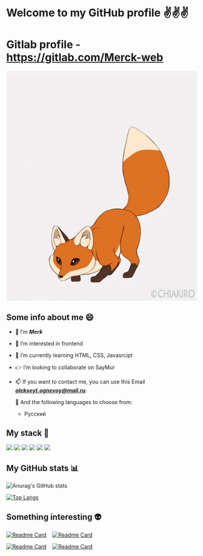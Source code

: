 # Welcome to my GitHub profile ✌️✌️✌️
# Gitlab profile - https://gitlab.com/Merck-web
![](https://github.com/Merck-web/Merck-web/blob/main/1.gif)
## Some info about me 😄
- 👋 I’m ***Merk*** 
- 👀 I’m interested in frontend 
- 🌱 I’m currently learning HTML, CSS, Javasrcipt
- 👉 I’m looking to collaborate on SayMur
- 📫 If you want to contact me, you can use this Email ***alekseyt.ognevoy@mail.ru***. 
   
   📄 And the following languages ​​to choose from:
   <ul>
   <li>
      Русский
   </li>
   </ul>
## My stack 🦊
![](https://camo.githubusercontent.com/60c43d8b0424c6c2fc5080f76db747aacec85a375c39ce2835622cc03a608059/68747470733a2f2f696d672e736869656c64732e696f2f62616467652f77656273746f726d2d3134333f7374796c653d666f722d7468652d6261646765266c6f676f3d77656273746f726d266c6f676f436f6c6f723d776869746526636f6c6f723d626c61636b)
![](https://camo.githubusercontent.com/ee71fcc1aa3d059265517741dffc4161922fd744377e7a5f07c43381d0aa9aac/68747470733a2f2f696d672e736869656c64732e696f2f62616467652f747970657363726970742d2532333030374143432e7376673f7374796c653d666f722d7468652d6261646765266c6f676f3d74797065736372697074266c6f676f436f6c6f723d7768697465)
![](https://camo.githubusercontent.com/8855980a487f9e31426fbfc2cbbfdda5aa3b7f1d390e262e652e639e911b3d87/68747470733a2f2f696d672e736869656c64732e696f2f62616467652f6e6573746a732d2532334530323334452e7376673f7374796c653d666f722d7468652d6261646765266c6f676f3d6e6573746a73266c6f676f436f6c6f723d7768697465)
![](https://camo.githubusercontent.com/29e7fc6c62f61f432d3852fbfa4190ff07f397ca3bde27a8196bcd5beae3ff77/68747470733a2f2f696d672e736869656c64732e696f2f62616467652f706f7374677265732d2532333331363139322e7376673f7374796c653d666f722d7468652d6261646765266c6f676f3d706f737467726573716c266c6f676f436f6c6f723d7768697465)
![](https://camo.githubusercontent.com/a55f80b8372a9cc1cb4142bd7f9ff63cdee2884ace71c5a68a66e905e569dff8/68747470733a2f2f696d672e736869656c64732e696f2f62616467652f506f73746d616e2d4646364333373f7374796c653d666f722d7468652d6261646765266c6f676f3d706f73746d616e266c6f676f436f6c6f723d726564)
![](https://camo.githubusercontent.com/ec0d32e85caf4723d5182a75338c89f85a2c3679aed0c46c9ee9fd1c8dc2a316/68747470733a2f2f696d672e736869656c64732e696f2f62616467652f6769742d2532334630353033332e7376673f7374796c653d666f722d7468652d6261646765266c6f676f3d676974266c6f676f436f6c6f723d7768697465)
## My GitHub stats 📊
   ![Anurag's GitHub stats](https://github-readme-stats.vercel.app/api?username=Merck-web&show_icons=true&theme=blue-green)
   
<!--    [![Top Langs](https://github-readme-stats.vercel.app/api/top-langs/?username=Merck-web&theme=blue-green&layout=compact)](https://github.com/anuraghazra/github-readme-stats)
   [![Top Langs](https://github-readme-stats.vercel.app/api/top-langs/?username=Merck-web&theme=blue-green&hide=javascript,html,css,scss,typescript,react,next)](https://github.com/anuraghazra/github-readme-stats) -->
   
   [![Top Langs](https://github-readme-stats.vercel.app/api/top-langs/?username=Merck-web&theme=blue-green&langs_count=8)](https://github.com/anuraghazra/github-readme-stats)
   
   
 ## Something interesting 👽
 [![Readme Card](https://github-readme-stats.vercel.app/api/pin/?username=Merck-web&repo=app-landing&theme=blue-green)](https://github.com/Merck-web/app-landing)&nbsp;&nbsp;&nbsp; 
 [![Readme Card](https://github-readme-stats.vercel.app/api/pin/?username=Merck-web&repo=My-site&theme=blue-green)](https://github.com/Merck-web/My-site)
 
 [![Readme Card](https://github-readme-stats.vercel.app/api/pin/?username=Merck-web&repo=-Restaurant-Website&theme=blue-green)](https://github.com/Merck-web/-Restaurant-Website)&nbsp;&nbsp;&nbsp;
 [![Readme Card](https://github-readme-stats.vercel.app/api/pin/?username=Merck-web&repo=Desire&theme=blue-green)](https://github.com/Merck-web/Desire)



